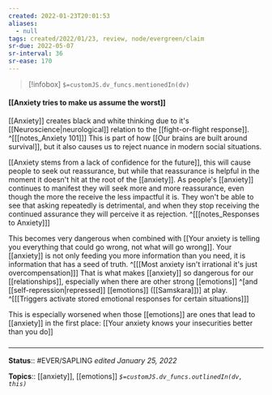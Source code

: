 ```yaml
---
created: 2022-01-23T20:01:53 
aliases:
  - null
tags: created/2022/01/23, review, node/evergreen/claim
sr-due: 2022-05-07
sr-interval: 36
sr-ease: 170
---
```

> [!infobox]
`$=customJS.dv_funcs.mentionedIn(dv)`

#### [[Anxiety tries to make us assume the worst]] 

[[Anxiety]] creates black and white thinking due to it's [[Neuroscience|neurological]] relation to the [[fight-or-flight response]].
^[[[notes_Anxiety 101]]]
This is part of how [[Our brains are built around survival]],
but it also causes us to reject nuance in modern social situations.

[[Anxiety stems from a lack of confidence for the future]],
this will cause people to seek out reassurance,
but while that reassurance is helpful in the moment it doesn't hit at the root of the [[anxiety]].
As people's [[anxiety]] continues to manifest they will seek more and more reassurance,
even though the more the receive the less impactful it is. They won't be able to see that asking repeatedly is detrimental,
and when they stop receiving the continued assurance they will perceive it as rejection.
^[[[notes_Responses to Anxiety]]]

This becomes very dangerous when combined with
[[Your anxiety is telling you everything that could go wrong, not what will go wrong]].
Your [[anxiety]] is not only feeding you more information than you need,
it is information that has a seed of truth.
^[[[Most anxiety isn't irrational it's just overcompensation]]]
That is what makes [[anxiety]] so dangerous for our [[relationships]],
especially when there are other strong [[emotions]] 
^[and [[self-repression|repressed]] [[emotions]] ([[Samskara]])]
at play.
^[[[Triggers activate stored emotional responses for certain situations]]]

This is especially worsened when those [[emotions]] are ones that lead to [[anxiety]] in the first place:
[[Your anxiety knows your insecurities better than you do]]

### <hr class="footnote"/>

**Status**:: #EVER/SAPLING 
*edited January 25, 2022*

**Topics**:: [[anxiety]], [[emotions]] 
*`$=customJS.dv_funcs.outlinedIn(dv, this)`*
